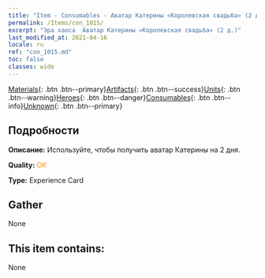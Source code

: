 ```yaml
---
title: "Item - Consumables - Аватар Катерины «Королевская свадьба» (2 д.)"
permalink: /Items/con_1015/
excerpt: "Эра хаоса  Аватар Катерины «Королевская свадьба» (2 д.)"
last_modified_at: 2021-04-16
locale: ru
ref: "con_1015.md"
toc: false
classes: wide
---
```

 [Materials](/ru/Items/){: .btn .btn--primary}[Artifacts](/ru/Items/Artifacts/){: .btn .btn--success}[Units](/ru/Items/Units/){: .btn .btn--warning}[Heroes](/ru/Items/Heroes/){: .btn .btn--danger}[Consumables](/ru/Items/Consumables/){: .btn .btn--info}[Unknown](/ru/Items/Unknown/){: .btn .btn--primary}

## Подробности
 **Описание:** Используйте, чтобы получить аватар Катерины на 2 дня.

 **Quality:** <span style="color: #FF8C00">OK</span>

 **Type:** Experience Card

## Gather

  None

## This item contains:

  None

